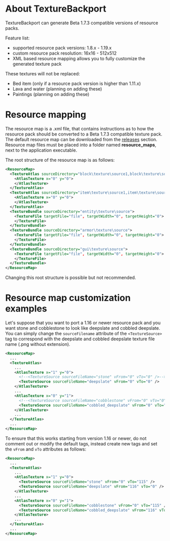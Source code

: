 # About TextureBackport
TextureBackport can generate Beta 1.7.3 compatible versions of resource packs.  

Feature list:
- supported resource pack versions: 1.8.x - 1.19.x
- custom resource pack resolution: 16x16 - 512x512
- XML based resource mapping allows you to fully customize the generated texture pack

These textures will not be replaced:
- Bed item (only if a resource pack version is higher than 1.11.x)
- Lava and water (planning on adding these)
- Paintings (planning on adding these)

# Resource mapping
The resource map is a .xml file, that contains instructions as to how the resource pack should be converted to a Beta 1.7.3 compatible texture pack. 
The default resource map can be downloaded from the [releases](https://github.com/Szam0siBarnabas/TextureBackport/releases/tag/TextureBackport-v1.1.0) section. 
Resource map files must be placed into a folder named **resource_maps**, next to the application executable.

The root structure of the resource map is as follows:
```xml
<ResourceMap>
  <TextureAtlas sourceDirectory="block\texture\source1,block\texture\source2">
    <AtlasTexture x="0" y="0">
    </AtlasTexture>
  </TextureAtlas>
  <TextureAtlas sourceDirectory="item\texture\source1,item\texture\source2">
    <AtlasTexture x="0" y="0">
    </AtlasTexture>
  </TextureAtlas>
  <TextureBundle sourceDirectory="entity\texture\source">
    <TextureFile targetFile="file", targetWidth="0", targetHeight="0">
    </TextureFile>
  </TextureBundle>
  <TextureBundle sourceDirectory="armor\texture\source">
    <TextureFile targetFile="file", targetWidth="0", targetHeight="0">
    </TextureFile>
  </TextureBundle>
  <TextureBundle sourceDirectory="gui\texture\source">
    <TextureFile targetFile="file", targetWidth="0", targetHeight="0">
    </TextureFile>
  </TextureBundle>
</ResourceMap>
```

Changing this root structure is possible but not recommended.

# Resource map customization examples

Let's suppose that you want to port a 1.16 or newer resource pack and you want stone and cobblestone to look like deepslate and cobbled deepslate.
You can simply change the ```sourceFilename``` attribute of the ```<TextureSource>``` tag to correspond with the deepslate and cobbled deepslate texture file name (.png without extension).
```xml
<ResourceMap>
  ...
  <TextureAtlas>
    ...
    <AtlasTexture x="1" y="0">
      <!--<TextureSource sourceFileName="stone" vFrom="0" vTo="0" />-->
      <TextureSource sourceFileName="deepslate" vFrom="0" vTo="0" />
    </AtlasTexture>
    ...
    <AtlasTexture x="0" y="1">
      <!--<TextureSource sourceFileName="cobblestone" vFrom="0" vTo="0" />-->
      <TextureSource sourceFileName="cobbled_deepslate" vFrom="0" vTo="0" />
    </AtlasTexture>
    ...
  </TextureAtlas>
  ...
</ResourceMap>
```

To ensure that this works starting from version 1.16 or newer, do not comment out or modify the default tags, instead create new tags and set the ```vFrom``` and ```vTo``` attributes as follows:
```xml
<ResourceMap>
  ...
  <TextureAtlas>
    ...
    <AtlasTexture x="1" y="0">
      <TextureSource sourceFileName="stone" vFrom="0" vTo="115" />
      <TextureSource sourceFileName="deepslate" vFrom="116" vTo="0" />
    </AtlasTexture>
    ...
    <AtlasTexture x="0" y="1">
      <TextureSource sourceFileName="cobblestone" vFrom="0" vTo="115" />
      <TextureSource sourceFileName="cobbled_deepslate" vFrom="116" vTo="0" />
    </AtlasTexture>
    ...
  </TextureAtlas>
  ...
</ResourceMap>
```
